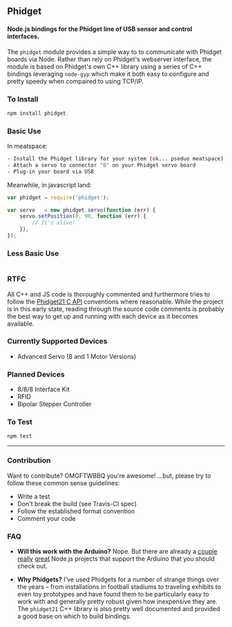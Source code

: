 ## Phidget
#### Node.js bindings for the Phidget line of USB sensor and control interfaces.

The `phidget` module provides a simple way to to communicate with Phidget boards via Node. Rather than rely on Phidget's webserver interface, the module is based on Phidget's own C++ library using a series of C++ bindings leveraging `node-gyp` which make it both easy to configure and pretty speedy when compaired to using TCP/IP.

### To Install
```bash
npm install phidget
```

### Basic Use
In meatspace:
```bash
- Install the Phidget library for your system (ok... pseduo meatspace)
- Attach a servo to connector "0" on your Phidget servo board
- Plug-in your board via USB
```

Meanwhile, in javascript land:
```javascript
var phidget = require('phidget');

var servo   = new phidget.servo(function (err) {
    servo.setPosition(0, 90, function (err) {
        // It's alive!
    });
});
```

### Less Basic Use
```javascript

```

### RTFC
All C++ and JS code is thoroughly commented and furthermore tries to follow the [Phidget21 C API](http://www.phidgets.com/docs/Language_-_C/C%2B%2B) conventions where reasonable. While the project is in this early state, reading through the source code comments is probably the best way to get up and running with each device as it becomes available.

### Currently Supported Devices
- Advanced Servo (8 and 1 Motor Versions)

### Planned Devices
- 8/8/8 Interface Kit
- RFID
- Bipolar Stepper Controller

### To Test
```bash
npm test
```

---

### Contribution
Want to contribute? OMGFTWBBQ you're awesome! ...but, please try to follow these common sense guidelines:
- Write a test
- Don't break the build (see Travis-CI spec)
- Follow the established format convention
- Comment your code

### FAQ
- **Will this work with the Arduino?** Nope. But there are already a [couple]() [really]() [great]() Node.js projects that support the Arduino that you should check out.

- **Why Phidgets?** I've used Phidgets for a number of strange things over the years – from installations in football stadiums to traveling exhibits to even toy prototypes and have found them to be particularly easy to work with and generally pretty robust given how inexpensive they are. The `phidget21` C++ library is also pretty well documented and provided a good base on which to build bindings.
